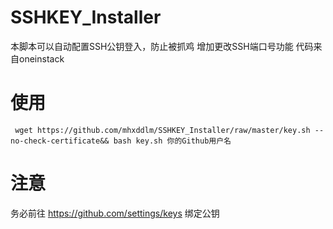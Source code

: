 # SSHKEY_Installer

本脚本可以自动配置SSH公钥登入，防止被抓鸡
增加更改SSH端口号功能
代码来自oneinstack

# 使用

``` wget https://github.com/mhxddlm/SSHKEY_Installer/raw/master/key.sh --no-check-certificate&& bash key.sh 你的Github用户名  ```

# 注意
 务必前往 https://github.com/settings/keys 绑定公钥
